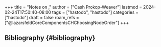 +++
title = "Notes on ,"
author = ["Cash Prokop-Weaver"]
lastmod = 2024-02-24T17:50:40-08:00
tags = ["hastodo", "hastodo"]
categories = ["hastodo"]
draft = false
roam_refs = ["@lazarsfeldCoreComponentsCHChoosingNodeOrder"]
+++

## Bibliography {#bibliography}

<style>.csl-entry{text-indent: -1.5em; margin-left: 1.5em;}</style><div class="csl-bib-body">
</div>
